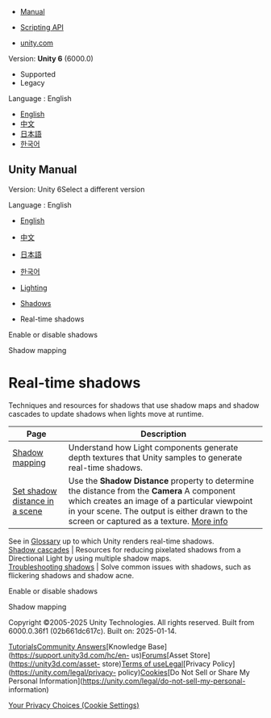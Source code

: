 [](https://docs.unity3d.com)

  * [Manual](../Manual/index.html)
  * [Scripting API](../ScriptReference/index.html)

  * [unity.com](https://unity.com/)

Version: **Unity 6** (6000.0)

  * Supported
  * Legacy

Language : English

  * [English](/Manual/shadow-realtime.html)
  * [中文](/cn/current/Manual/shadow-realtime.html)
  * [日本語](/ja/current/Manual/shadow-realtime.html)
  * [한국어](/kr/current/Manual/shadow-realtime.html)

[](https://docs.unity3d.com)

## Unity Manual

Version: Unity 6Select a different version

Language : English

  * [English](/Manual/shadow-realtime.html)
  * [中文](/cn/current/Manual/shadow-realtime.html)
  * [日本語](/ja/current/Manual/shadow-realtime.html)
  * [한국어](/kr/current/Manual/shadow-realtime.html)

  * [Lighting](LightingOverview.html)
  * [Shadows](Shadows.html)
  * Real-time shadows

[](shadow-configuration.html)

Enable or disable shadows

[](shadow-mapping.html)

Shadow mapping

# Real-time shadows

Techniques and resources for shadows that use shadow maps and shadow cascades
to update shadows when lights move at runtime.

**Page** | **Description**  
---|---  
[Shadow mapping](shadow-mapping.html) | Understand how Light components generate depth textures that Unity samples to generate real-time shadows.  
[Set shadow distance in a scene](shadow-distance.html) | Use the **Shadow Distance** property to determine the distance from the **Camera** A component which creates an image of a particular viewpoint in your scene. The output is either drawn to the screen or captured as a texture. [More info](CamerasOverview.html)  
See in [Glossary](Glossary.html#Camera) up to which Unity renders real-time
shadows.  
[Shadow cascades](shadow-cascades-landing.html) | Resources for reducing pixelated shadows from a Directional Light by using multiple shadow maps.  
[Troubleshooting shadows](ShadowPerformance.html) | Solve common issues with shadows, such as flickering shadows and shadow acne.  
  
[](shadow-configuration.html)

Enable or disable shadows

[](shadow-mapping.html)

Shadow mapping

Copyright ©2005-2025 Unity Technologies. All rights reserved. Built from
6000.0.36f1 (02b661dc617c). Built on: 2025-01-14.

[Tutorials](https://learn.unity.com/)[Community
Answers](https://answers.unity3d.com)[Knowledge
Base](https://support.unity3d.com/hc/en-
us)[Forums](https://forum.unity3d.com)[Asset Store](https://unity3d.com/asset-
store)[Terms of
use](https://docs.unity3d.com/Manual/TermsOfUse.html)[Legal](https://unity.com/legal)[Privacy
Policy](https://unity.com/legal/privacy-
policy)[Cookies](https://unity.com/legal/cookie-policy)[Do Not Sell or Share
My Personal Information](https://unity.com/legal/do-not-sell-my-personal-
information)

[Your Privacy Choices (Cookie Settings)](javascript:void\(0\);)

